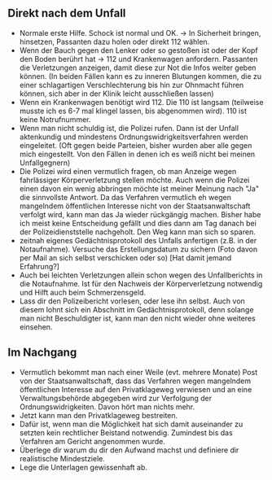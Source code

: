 ## Direkt nach dem Unfall
- Normale erste Hilfe. Schock ist normal und OK. -> In Sicherheit bringen, hinsetzen, Passanten dazu holen oder direkt 112 wählen.
- Wenn  der Bauch gegen den Lenker oder so gestoßen ist oder der Kopf den Boden berührt hat -> 112 und Krankenwagen anfordern. Passanten die Verletzungen anzeigen, damit diese zur Not die Infos weiter geben können. (In beiden Fällen kann es zu inneren Blutungen kommen, die zu einer schlagartigen Verschlechterung bis hin zur Ohnmacht führen können, sich aber in der Klinik leicht ausschließen lassen)
- Wenn ein Krankenwagen benötigt wird 112. Die 110 ist langsam (teilweise musste ich es 6-7 mal klingel lassen, bis abgenommen wird). 110 ist keine Notrufnummer.
- Wenn man nicht schuldig ist, die Polizei rufen. Dann ist der Unfall aktenkundig und mindestens Ordnungswidrigkeitsverfahren werden eingeleitet. (Oft gegen beide Parteien, bisher wurden aber alle gegen mich eingestellt. Von den Fällen in denen ich es weiß nicht bei meinen Unfallgegnern)
- Die Polizei wird einen vermutlich fragen, ob man Anzeige wegen fahrlässiger Körperverletzung stellen möchte. Auch wenn die Polizei einen davon ein wenig abbringen möchte ist meiner Meinung nach "Ja" die sinnvollste Antwort. Da das Verfahren vermutlich eh wegen mangelndem öffentlichen Interesse nicht von der Staatsanwaltschaft verfolgt wird, kann man das Ja wieder rückgängig machen. Bisher habe ich meist keine Entscheidung gefällt und dies dann am Tag danach bei der Polizeidienststelle nachgeholt. Den Weg kann man sich so sparen. 
- zeitnah eigenes Gedächtnisprotokoll des Unfalls anfertigen (z.B. in der Notaufnahme). Versuche das Erstellungsdatum zu sichern (Foto davon per Mail an sich selbst verschicken oder so) [Hat damit jemand Erfahrung?]
- Auch bei leichten Verletzungen allein schon wegen des Unfallberichts in die Notaufnahme. Ist für den Nachweis der Körperverletzung notwendig und Hilft auch beim Schmerzensgeld.
- Lass dir den Polizeibericht vorlesen, oder lese ihn selbst. Auch von diesem lohnt sich ein Abschnitt im Gedächtnisprotokoll, denn solange man nicht Beschuldigter ist, kann man den nicht wieder ohne weiteres einsehen. 
## Im Nachgang
- Vermutlich bekommt man nach einer Weile (evt. mehrere Monate) Post von der Staatsanwaltschaft, dass das Verfahren wegen mangelndem öffentlichen Interesse auf den Privatklageweg verwiesen und an eine Verwaltungsbehörde abgegeben wird zur Verfolgung der Ordnungswidrigkeiten. Davon hört man nichts mehr. 
- Jetzt kann man den Privatklageweg bestreiten. 
- Dafür ist, wenn man die Möglichkeit hat sich damit auseinander zu setzten kein rechtlicher Beistand notwendig. Zumindest bis das Verfahren am Gericht angenommen wurde.
- Überlege dir warum du dir den Aufwand machst und definiere dir realistische Mindestziele.
- Lege die Unterlagen gewissenhaft ab.